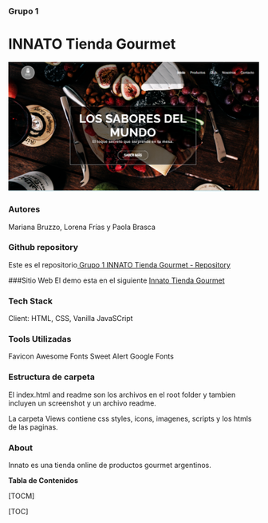 ### Grupo 1
# INNATO Tienda Gourmet


[![Screenshot](https://raw.githubusercontent.com/marianabzzo/TRABAJO-PRACTICO-INNATO/main/screenshot.png "Screenshot")](https://raw.githubusercontent.com/marianabzzo/TRABAJO-PRACTICO-INNATO/main/screenshot.png:// "Screenshot")


### Autores
Mariana Bruzzo, Lorena Frías y Paola Brasca

### Github repository
Este es el repositorio[ Grupo 1 INNATO Tienda Gourmet - Repository](https://github.com/marianabzzo/TRABAJO-PRACTICO-INNATO  " Grupo 1 INNATO Tienda Gourmet - Repository")

###Sitio Web
El demo esta en el siguiente [Innato Tienda Gourmet](http://https://innato.netlify.app/ "Innato Tienda Gourmet") 

### Tech Stack
Client: HTML, CSS, Vanilla JavaSCript

### Tools Utilizadas
Favicon
Awesome Fonts
Sweet Alert
Google Fonts


### Estructura de carpeta

El index.html and readme son los archivos en el root folder y tambien incluyen un screenshot y un archivo readme.

La carpeta Views  contiene css styles, icons, imagenes, scripts y los htmls de las paginas.

### About
Innato es una tienda online de productos gourmet argentinos.



**Tabla de Contenidos**

[TOCM]

[TOC]

